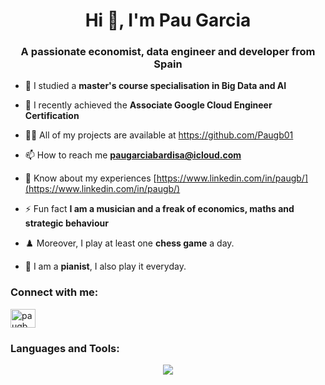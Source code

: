 <h1 align="center">Hi 👋, I'm Pau Garcia</h1>
<h3 align="center">A passionate economist, data engineer and developer from Spain</h3>

- 🔭 I studied a **master's course specialisation in Big Data and AI**

- 🌱 I recently achieved the **Associate Google Cloud Engineer Certification** 

- 👨‍💻 All of my projects are available at https://github.com/Paugb01

- 📫 How to reach me **paugarciabardisa@icloud.com**

- 📄 Know about my experiences [https://www.linkedin.com/in/paugb/](https://www.linkedin.com/in/paugb/)

- ⚡ Fun fact **I am a musician and a freak of economics, maths and strategic behaviour**
  
- ♟️ Moreover, I play at least one **chess game** a day.
  
- 🎹 I am a **pianist**, I also play it everyday.

<h3 align="left">Connect with me:</h3>
<p align="left">
<a href="https://linkedin.com/in/paugb" target="blank"><img align="center" src="https://raw.githubusercontent.com/rahuldkjain/github-profile-readme-generator/master/src/images/icons/Social/linked-in-alt.svg" alt="paugb" height="30" width="40" /></a>
</p>

<h3 align="left">Languages and Tools:</h3>

<p align="center">
  <a href="https://skillicons.dev">
    <img src="https://skillicons.dev/icons?i=git,pytorch,sklearn,gcp,aws,mysql,postgresql,mongodb,kafka,flask,python,anaconda,docker,linux,bash" />
  </a>
</p>
